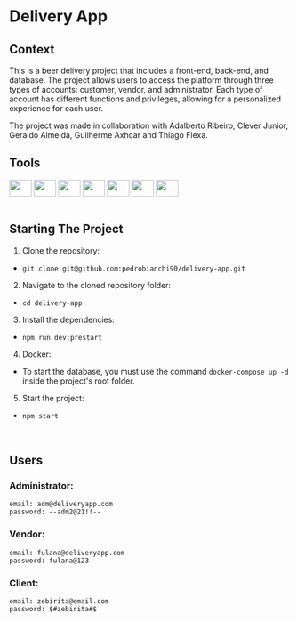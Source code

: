 # Delivery App

## Context
This is a beer delivery project that includes a front-end, back-end, and database. The project allows users to access the platform through three types of accounts: customer, vendor, and administrator. Each type of account has different functions and privileges, allowing for a personalized experience for each user.

The project was made in collaboration with Adalberto Ribeiro, Clever Junior, Geraldo Almeida, Guilherme Axhcar and Thiago Flexa.
<br>

## Tools
<div style="display: inline_block">
  <img align="center" height="30" width="40" src="https://cdn.jsdelivr.net/gh/devicons/devicon/icons/css3/css3-plain.svg">
  <img align="center" height="30" width="40" src="https://cdn.jsdelivr.net/gh/devicons/devicon/icons/docker/docker-plain.svg">
  <img align="center" height="30" width="40" src="https://cdn.jsdelivr.net/gh/devicons/devicon/icons/javascript/javascript-plain.svg">
  <img align="center" height="30" width="40" src="https://cdn.jsdelivr.net/gh/devicons/devicon/icons/mysql/mysql-original-wordmark.svg">
  <img align="center" height="30" width="40" src="https://cdn.jsdelivr.net/gh/devicons/devicon/icons/nodejs/nodejs-plain.svg">
  <img align="center" height="30" width="40" src="https://cdn.jsdelivr.net/gh/devicons/devicon/icons/react/react-original.svg">
  <img align="center" height="30" width="40" src="https://cdn.jsdelivr.net/gh/devicons/devicon/icons/sequelize/sequelize-plain.svg">
 </div>
<br>

## Starting The Project
1. Clone the repository:
  * ```git clone git@github.com:pedrobianchi90/delivery-app.git```
2. Navigate to the cloned repository folder:
  * ```cd delivery-app```
3. Install the dependencies:
  * ```npm run dev:prestart```
4. Docker:
  * To start the database, you must use the command `docker-compose up -d` inside the project's root folder.
5. Start the project:
  * ```npm start```
<br>

## Users

### Administrator:

`email: adm@deliveryapp.com`
<br>
`password: --adm2@21!!--`
<br>

### Vendor:

`email: fulana@deliveryapp.com`
<br>
`password: fulana@123`
<br>

### Client:

`email: zebirita@email.com`
<br>
`password: $#zebirita#$`


